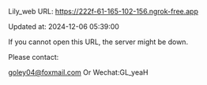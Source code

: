 Lily_web URL: https://222f-61-165-102-156.ngrok-free.app

Updated at: 2024-12-06 05:39:00

If you cannot open this URL, the server might be down.

Please contact: 

goley04@foxmail.com Or Wechat:GL_yeaH